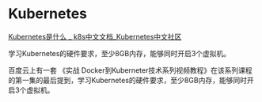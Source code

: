 # Kubernetes



[Kubernetes是什么 _ k8s中文文档_Kubernetes中文社区](http://docs.kubernetes.org.cn/227.html "Kubernetes是什么 _ k8s中文文档_Kubernetes中文社区")



学习Kubernetes的硬件要求，至少8GB内存，能够同时开启3个虚拟机。



百度云上有一套  《实战 Docker到Kuberneter技术系列视频教程》在该系列课程的第一集的最后提到，学习Kubernetes的硬件要求，至少8GB内存，能够同时开启3个虚拟机。

